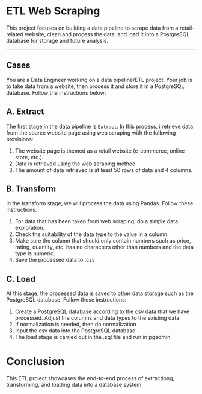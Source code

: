 # ETL Web Scraping
This project focuses on building a data pipeline to scrape data from a retail-related website, clean and process the data, and load it into a PostgreSQL database for storage and future analysis.

---

## Cases
You are a Data Engineer working on a data pipeline/ETL project. Your job is to take data from a website, then process it and store it in a PostgreSQL database. Follow the instructions below:

## A. Extract
The first stage in the data pipeline is `Extract`. In this process, i retrieve data from the source website page using web scraping with the following provisions:
1. The website page is themed as a retail website (e-commerce, online store, etc.).
2. Data is retrieved using the web scraping method
3. The amount of data retrieved is at least 50 rows of data and 4 columns.

## B. Transform
In the transform stage, we will process the data using Pandas. Follow these instructions:
1. For data that has been taken from web scraping, do a simple data exploration.
2. Check the suitability of the data type to the value in a column.
3. Make sure the column that should only contain numbers such as price, rating, quantity, etc. has no characters other than numbers and the data type is numeric.
4. Save the processed data to .csv

## C. Load
At this stage, the processed data is saved to other data storage such as the PostgreSQL database. Follow these instructions:
1. Create a PostgreSQL database according to the csv data that we have processed. Adjust the columns and data types to the existing data.
2. If normalization is needed, then do normalization
3. Input the csv data into the PostgreSQL database
4. The load stage is carried out in the .sql file and run in pgadmin.

# Conclusion
This ETL project showcases the end-to-end process of extractiong, transforming, and loading data into a database system
